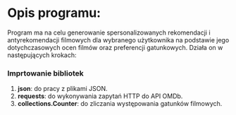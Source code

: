 # Opis programu:

Program ma na celu generowanie spersonalizowanych rekomendacji i antyrekomendacji filmowych dla wybranego użytkownika na podstawie jego dotychczasowych ocen filmów oraz preferencji gatunkowych. Działa on w następujących krokach:

### Imprtowanie bibliotek

1. **json**: do pracy z plikami JSON.
2. **requests**: do wykonywania zapytań HTTP do API OMDb.
3. **collections.Counter**: do zliczania występowania gatunków filmowych.
